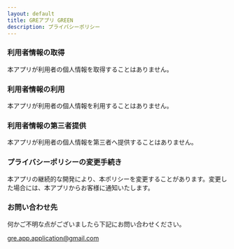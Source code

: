 ```yaml
---
layout: default
title: GREアプリ GREEN
description: プライバシーポリシー
---
```



### 利用者情報の取得

本アプリが利用者の個人情報を取得することはありません。


### 利用者情報の利用

本アプリが利用者の個人情報を利用することはありません。


### 利用者情報の第三者提供

本アプリが利用者の個人情報を第三者へ提供することはありません。


### プライバシーポリシーの変更手続き

本アプリの継続的な開発により、本ポリシーを変更することがあります。変更した場合には、本アプリからお客様に通知いたします。


### お問い合わせ先
何かご不明な点がございましたら下記にお問い合わせください。

[gre.app.application@gmail.com](mailto:gre.app.application@gmail.com)
